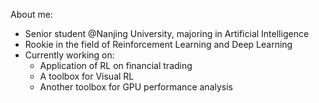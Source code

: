 About me:

- Senior student @Nanjing University, majoring in Artificial Intelligence
- Rookie in the field of Reinforcement Learning and Deep Learning
- Currently working on: 
  - Application of RL on financial trading
  - A toolbox for Visual RL
  - Another toolbox for GPU performance analysis
